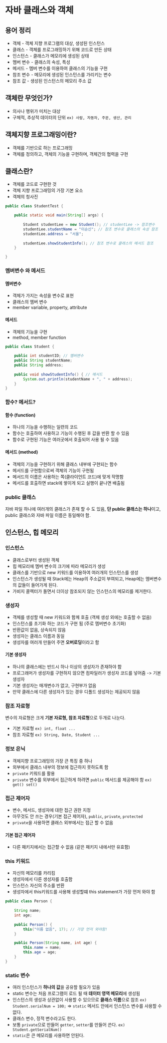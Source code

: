 # 자바 클래스와 객체

## 용어 정리
- 객체 - 객체 지향 프로그램의 대상, 생성된 인스턴스
- 클래스 - 객체를 프로그래밍하기 위해 코드로 만든 상태
- 인스턴스 - 클래스가 메모리에 생성된 상태
- 멤버 변수 - 클래스의 속성, 특성
- 메서드 - 멤버 변수를 이용하여 클래스의 기능을 구현
- 참조 변수 - 메모리에 생성된 인스턴스를 가리키는 변수
- 참조 값 - 생성된 인스턴스의 메모리 주소 값


## 객체란 무엇인가?
- 의사나 행위가 미치는 대상
- 구체적, 추상적 데이터의 단위 `ex) 사람, 자동차, 주문, 생산, 관리`

## 객체지향 프로그래밍이란?
- 객체를 기반으로 하는 프로그래밍
- 객체를 정의하고, 객체의 기능을 구현하며, 객체간의 협력을 구현

## 클래스란?
- 객체를 코드로 구현한 것
- 객체 지향 프로그래밍의 가장 기본 요소
- 객체의 청사진
```java
public class StudentTest {

	public static void main(String[] args) {
		
		Student studentLee = new Student(); // studentLee -> 참조변수
		studentLee.studentName = "이순신"; // 참조 변수로 클래스의 속성 참조
		studentLee.address = "서울";
		
		studentLee.showStudentInfo(); // 참조 변수로 클래스의 메서드 참조
	}

}
```


### 멤버변수 와 메서드
#### 멤버변수
- 객체가 가지는 속성을 변수로 표현
- 클래스의 멤버 변수
- member variable, property, attribute

#### 메서드
- 객체의 기능을 구현
- method, member function

```java
public class Student {
	
	public int studentID; // 멤버변수
	public String studentName;
	public String address;
	
	public void showStudentInfo() { // 메서드
		System.out.println(studentName + ", " + address);
	}
}
```
### 함수? 메서드?
#### 함수 (function)
- 하나의 기능을 수행하는 일련의 코드
- 함수는 호출하여 사용하고 기능이 수행된 후 값을 반환 할 수 있음
- 함수로 구현된 기능은 여러곳에서 호출되어 사용 될 수 있음

#### 메서드 (method)
- 객체의 기능을 구현하기 위해 클래스 내부에 구현되는 함수
- 메서드를 구현함으로써 객체의 기능이 구현됨
- 메서드의 이름은 사용하는 쪽(클라이언트 코드)에 맞게 작명함
- 메서드를 호출하면 stack에 쌓이게 되고 실행이 끝나면 배출됨

### public 클래스
자바 파일 하나에 여러개의 클래스가 존재 할 수 도 있음, **단 public 클래스는 하나**이고, public 클래스와 자바 파일 이름은 동일해야 함.

## 인스턴스, 힙 메모리
### 인스턴스
- 클래스로부터 생성된 객체
- 힙 메모리에 멤버 변수의 크기에 따라 메모리가 생성
- 클래스를 기반으로 new 키워드를 이용하여 여러개의 인스턴스를 생성
- 인스턴스가 생성될 때 Stack에는 Heap의 주소값이 부여되고, Heap에는 멤버변수의 값들이 들어가게 된다.
- 가비지 콜렉터가 돌면서 더이상 참조되지 않는 인스턴스의 메모리를 제거한다.


### 생성자
- 객체를 생성할 때 new 키워드와 함께 호출 (객체 생성 외에는 호출할 수 없음)
- 인스턴스를 초기화 하는 코드가 구현 됨 (주로 멤버변수 초기화)
- 반환값이 없음, 상속되지 않음
- 생성자는 클래스 이름과 동일
- 생성자를 여러개 만들어 주면 **오버로딩**이라고 함
  
#### 기본 생성자
- 하나의 클래스에는 반드시 하나 이상의 생성자가 존재하야 함
- 프로그래머가 생성자를 구현하지 않으면 컴파일러가 생성자 코드를 넣어줌 -> 기본 생성자
- 기본 생성자는 매개변수가 없고, 구현부가 없음
- 만약 클래스에 다른 생성자가 있는 경우 디폴드 생성자는 제공되지 않음
  
### 참조 자료형
변수의 자료형은 크게 **기본 자료형, 참조 자료형**으로 두개로 나눈다.
- 기본 자료형 `ex) int, float ...`
- 참조 자료형 `ex) String, Date, Student ...`

### 정보 은닉
- 객체지향 프로그래밍의 가장 큰 특징 중 하나
- 외부에서 클래스 내부의 정보에 접근하지 못하도록 함
- `private` 키워드를 활용
- `private` 변수를 외부에서 접근하게 하려면 `public` 메서드를 제공해야 함 `ex) get() set()` 
  
### 접근 제어자
- 변수, 메서드, 생성자에 대한 접근 권한 지정
- 아무것도 안 쓰는 경우(기본 접근 제어자), `public`, `private`, `protected`
- `private`을 사용하면 클래스 외부에서는 접근 할 수 없음
  
#### 기본 접근 제어자
- 다른 패키지에서는 접근할 수 없음 (같은 패키지 내에서만 유효함)

### this 키워드
- 자신의 메모리를 카리킴
- 생성자에서 다른 생성자를 호출함
- 인스턴스 자신의 주소를 반환
- 생성자에서 this키워드를 사용해 생성할떄 this statement가 가장 먼저 와야 함
```java
public class Person {
	
	String name;
	int age;
	
	public Person() {
		this("이름 없음", 17); // 가장 먼저 와야함!
	}

	public Person(String name, int age) {
		this.name = name;
		this.age = age;
	}
}
```

### static 변수
- 여러 인스턴스가 **하나의 값**을 공유할 필요가 있음
- static 변수는 처음 프로그램이 로드 될 때 **데이터 영역 메모리**에 생성됨
- 인스턴스의 생성과 상관없이 사용할 수 있으므로 **클래스 이름**으로 참조 `ex) Student.serialNum = 100;`
=> `static` 메서드 안에서 인스턴스 변수를 사용할 수 없다.
- 클래스 변수, 정적 변수라고도 한다.
- 보통 `private`으로 만들어 `getter`, `setter`를 만들어 쓴다. `ex) Student.getSerialNum()`
- `static`은 큰 메모리를 사용하면 안된다.